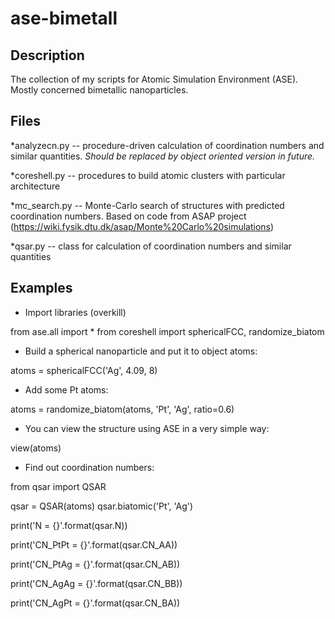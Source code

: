 # ase-bimetall

## Description
The collection of my scripts for Atomic Simulation Environment (ASE). Mostly concerned bimetallic nanoparticles.

## Files

*analyzecn.py -- procedure-driven calculation of coordination numbers and similar quantities. *Should be replaced by object oriented version in future.*

*coreshell.py -- procedures to build atomic clusters with particular architecture

*mc_search.py -- Monte-Carlo search of structures with predicted coordination numbers. Based on code from ASAP project (https://wiki.fysik.dtu.dk/asap/Monte%20Carlo%20simulations)

*qsar.py -- class for calculation of coordination numbers and similar quantities


## Examples

* Import libraries (overkill)

from ase.all import *
from coreshell import sphericalFCC, randomize_biatom

* Build a spherical nanoparticle and put it to object atoms:

atoms = sphericalFCC('Ag', 4.09, 8)

* Add some Pt atoms:

atoms = randomize_biatom(atoms, 'Pt', 'Ag', ratio=0.6)

* You can view the structure using ASE in a very simple way:

view(atoms)

* Find out coordination numbers:

from qsar import QSAR

qsar = QSAR(atoms)
qsar.biatomic('Pt', 'Ag')

print('N = {}'.format(qsar.N))

print('CN_PtPt = {}'.format(qsar.CN_AA))

print('CN_PtAg = {}'.format(qsar.CN_AB))

print('CN_AgAg = {}'.format(qsar.CN_BB))

print('CN_AgPt = {}'.format(qsar.CN_BA))

